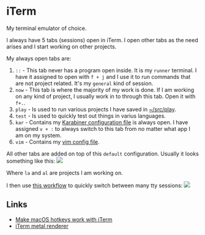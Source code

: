 # iTerm
My terminal emulator of choice.

I always have 5 tabs (sessions) open in iTerm. I open other tabs as the need arises and I start working on other projects.

My always open tabs are:
1. `::` - This tab never has a program open inside. It is my `runner` terminal. I have it assigned to open with `f + j` and I use it to run commands that are not project related. It's my `general` kind of session.
2. `now` - This tab is where the majority of my work is done. If I am working on any kind of project, I usually work in to through this tab. Open it with `f+.`.
3. `play` - Is used to run various projects I have saved in [~/src/play](../../unix/my-file-system.md).
4. `test` - Is used to quickly test out things in varius languages.
5. `kar` - Contains my [Karabiner configuration file](https://github.com/nikitavoloboev/dotfiles/blob/master/karabiner/private.xml) is always open. I have assigned `v + :` to always switch to this tab from no matter what app I am on my system.
6. `vim` - Contains my [vim config file](https://github.com/nikitavoloboev/dotfiles/blob/master/nvim/init.vim).

All other tabs are added on top of this `default` configuration. Usually it looks something like this:
![](https://i.imgur.com/oazm47D.png)

Where `la` and `al` are projects I am working on.

I then use [this workflow](https://github.com/isometry/alfred-tty) to quickly switch between many tty sessions:
![](https://i.imgur.com/KMvqvzF.png)

## Links
- [Make macOS hotkeys work with iTerm](https://stackoverflow.com/questions/6205157/iterm-2-how-to-set-keyboard-shortcuts-to-jump-to-beginning-end-of-line/29403520#29403520)
- [iTerm metal renderer](https://gitlab.com/gnachman/iterm2/wikis/Metal-Renderer)